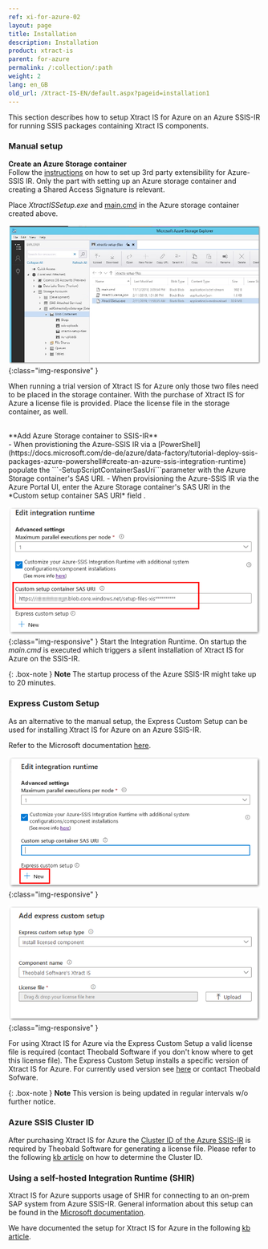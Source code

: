 ```yaml
---
ref: xi-for-azure-02
layout: page
title: Installation
description: Installation
product: xtract-is
parent: for-azure
permalink: /:collection/:path
weight: 2
lang: en_GB
old_url: /Xtract-IS-EN/default.aspx?pageid=installation1
---
```


This section describes how to setup Xtract IS for Azure on an Azure SSIS-IR for running SSIS packages containing Xtract IS components.


### Manual setup
**Create an Azure Storage container** <br>
Follow the [instructions](https://docs.microsoft.com/en-us/azure/data-factory/how-to-configure-azure-ssis-ir-custom-setup#standard-custom-setup) on how to set up 3rd party extensibility for Azure-SSIS IR. Only the part with setting up an Azure storage container and creating a Shared Access Signature is relevant.

Place *XtractISSetup.exe* and [main.cmd](https://cdn-files.theobald-software.com/download/XtractIS/main.cmd) in the Azure storage container created above.

![XISforAzure_StorageContainer](/img/content/XISforAzure_StorageContainer.png){:class="img-responsive" }

When running a trial version of Xtract IS for Azure only those two files need to be placed in the storage container.
With the purchase of Xtract IS for Azure a license file is provided. Place the license file in the storage container, as well.

<br>
**Add Azure Storage container to SSIS-IR** <br>
- When provistioning the Azure-SSIS IR via a [PowerShell](https://docs.microsoft.com/de-de/azure/data-factory/tutorial-deploy-ssis-packages-azure-powershell#create-an-azure-ssis-integration-runtime) populate the ```-SetupScriptContainerSasUri```parameter with the Azure Storage container's SAS URI.
- When provisioning the Azure-SSIS IR via the Azure Portal UI, enter the Azure Storage container's SAS URI in the *Custom setup container SAS URI* field . 

![XISforAzure_Portal_CustomSetupContainer](/img/content/XISforAzure_Portal_CustomSetupContainer.png){:class="img-responsive" }
Start the Integration Runtime. On startup the *main.cmd* is executed which triggers a silent installation of Xtract IS for Azure on the SSIS-IR.

{: .box-note }
**Note** The startup process of the Azure SSIS-IR might take up to 20 minutes.


### Express Custom Setup
As an alternative to the manual setup, the Express Custom Setup can be used for installing Xtract IS for Azure on an Azure SSIS-IR.

Refer to the Microsoft documentation [here](https://docs.microsoft.com/en-us/azure/data-factory/how-to-configure-azure-ssis-ir-custom-setup#express-custom-setup).

![XISforAzure_ExpressCustomSetup_1](/img/content/XISforAzure_ExpressCustomSetup_1.png){:class="img-responsive" }

![XISforAzure_ExpressCustomSetup_2](/img/content/XISforAzure_ExpressCustomSetup_2.png){:class="img-responsive" }

For using Xtract IS for Azure via the Express Custom Setup a valid license file is required (contact Theobald Software if you don't know where to get this license file).
The Express Custom Setup installs a specific version of Xtract IS for Azure. For currently used version see [here](https://docs.microsoft.com/en-us/azure/data-factory/how-to-configure-azure-ssis-ir-custom-setup#installing-licensed-components) or contact Theobald Sofware.

{: .box-note }
**Note** This version is being updated in regular intervals w/o further notice.


### Azure SSIS Cluster ID
After purchasing Xtract IS for Azure the [Cluster ID of the Azure SSIS-IR](https://docs.microsoft.com/en-us/azure/data-factory/how-to-develop-azure-ssis-ir-licensed-components) is required by Theobald Software for generating a license file. Please refer to the following [kb article](https://kb.theobald-software.com/xtract-is/determining-the-azure-cluster-ID) on how to determine the Cluster ID.

### Using a self-hosted Integration Runtime (SHIR)

Xtract IS for Azure supports usage of SHIR for connecting to an on-prem SAP system from Azure SSIS-IR. General information about this setup can be found in the [Microsoft documentation](https://docs.microsoft.com/en-us/azure/data-factory/self-hosted-integration-runtime-proxy-ssis). 

We have documented the setup for Xtract IS for Azure in the following [kb article](https://kb.theobald-software.com/xtract-is/XIS-for-Azure-SHIR).